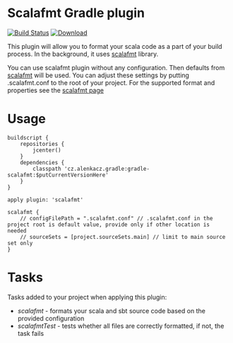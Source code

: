 # Scalafmt Gradle plugin

[![Build Status](https://travis-ci.org/alenkacz/gradle-scalafmt.svg)](https://travis-ci.org/alenkacz/gradle-scalafmt) [ ![Download](https://api.bintray.com/packages/alenkacz/maven/gradle-scalafmt/images/download.svg) ](https://bintray.com/alenkacz/maven/gradle-scalafmt/_latestVersion)

This plugin will allow you to format your scala code as a part of your build process. In the background, it uses [scalafmt](https://github.com/olafurpg/scalafmt) library.

You can use scalafmt plugin without any configuration. Then defaults from [scalafmt](https://olafurpg.github.io/scalafmt/) will be used. You can adjust these settings by putting .scalafmt.conf to the root of your project. For the supported format and properties see the [scalafmt page](https://olafurpg.github.io/scalafmt/)

Usage
====================

	buildscript {
		repositories {
			jcenter()
		}
		dependencies {
			classpath 'cz.alenkacz.gradle:gradle-scalafmt:$putCurrentVersionHere'
		}
	}

	apply plugin: 'scalafmt'
	
	scalafmt {
        // configFilePath = ".scalafmt.conf" // .scalafmt.conf in the project root is default value, provide only if other location is needed
        // sourceSets = [project.sourceSets.main] // limit to main source set only
    }
	
Tasks
====================
Tasks added to your project when applying this plugin:

- *scalafmt* - formats your scala and sbt source code based on the provided configuration
- *scalafmtTest* - tests whether all files are correctly formatted, if not, the task fails
